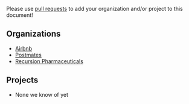 Please use [pull requests](https://github.com/airbnb/knowledge-repo/pull/new/master)
to add your organization and/or project to this document!

Organizations
----------
 - [Airbnb](https://github.com/airbnb)
 - [Postmates](https://github.com/postmates)
 - [Recursion Pharmaceuticals](http://recursionpharma.com)

Projects
----------
 - None we know of yet
